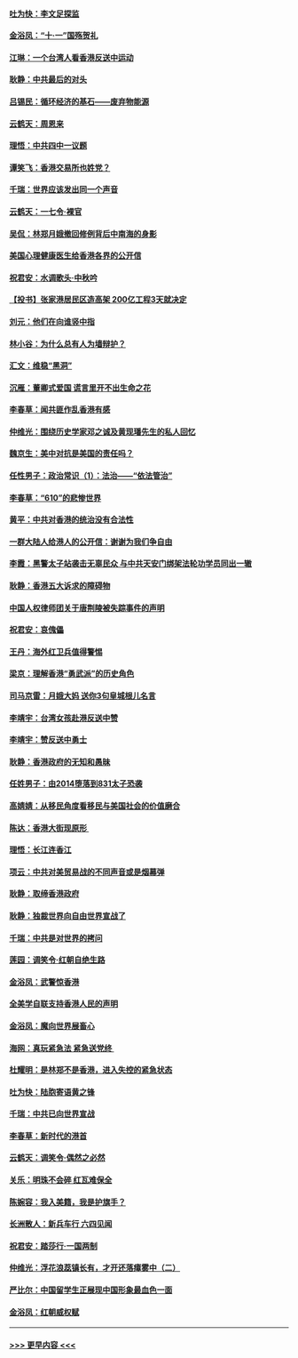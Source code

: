 #### [吐为快：李文足探监](../pages/nsc993/n11509622.md?t=09091944) 
#### [金浴凤：“十‧一”国殇贺礼](../pages/nsc993/n11509593.md?t=09091944) 
#### [江琳：一个台湾人看香港反送中运动](../pages/nsc993/n11509211.md?t=09091944) 
#### [耿静：中共最后的对头](../pages/nsc993/n11508308.md?t=09091944) 
#### [吕锡民：循环经济的基石——废弃物能源](../pages/nsc993/n11508212.md?t=09091944) 
#### [云鹤天：周恩来](../pages/nsc993/n11508055.md?t=09091944) 
#### [理悟：中共四中一议题](../pages/nsc993/n11507782.md?t=09091944) 
#### [谭笑飞：香港交易所也姓党？](../pages/nsc993/n11507753.md?t=09091944) 
#### [千瑞：世界应该发出同一个声音](../pages/nsc993/n11507290.md?t=09091944) 
#### [云鹤天：一七令‧裸官](../pages/nsc993/n11507177.md?t=09091944) 
#### [吴侃：林郑月娥撤回修例背后中南海的身影](../pages/nsc993/n11506876.md?t=09091944) 
#### [美国心理健康医生给香港各界的公开信](../pages/nsc993/n11506809.md?t=09091944) 
#### [祝君安：水调歌头‧中秋吟](../pages/nsc993/n11506758.md?t=09091944) 
#### [【投书】张家港居民区造高架 200亿工程3天就决定](../pages/nsc993/n11506682.md?t=09091944) 
#### [刘元：他们在向谁竖中指](../pages/nsc993/n11505384.md?t=09091944) 
#### [林小谷：为什么总有人为墙辩护？](../pages/nsc993/n11505226.md?t=09091944) 
#### [汇文：维稳“黑洞”](../pages/nsc993/n11504347.md?t=09091944) 
#### [沉雁：董卿式爱国 谎言里开不出生命之花](../pages/nsc993/n11503215.md?t=09091944) 
#### [李春草：闻共匪作乱香港有感](../pages/nsc993/n11503072.md?t=09091944) 
#### [仲维光：围绕历史学家邓之诚及黄现璠先生的私人回忆](../pages/nsc993/n11501330.md?t=09091944) 
#### [魏京生：美中对抗是美国的责任吗？](../pages/nsc993/n11500723.md?t=09091944) 
#### [任性男子：政治常识（1）：法治——“依法管治”](../pages/nsc993/n11500791.md?t=09091944) 
#### [李春草：“610”的悲惨世界](../pages/nsc993/n11501141.md?t=09091944) 
#### [黄平：中共对香港的统治没有合法性](../pages/nsc993/n11499473.md?t=09091944) 
#### [一群大陆人给港人的公开信：谢谢为我们争自由](../pages/nsc993/n11500402.md?t=09091944) 
#### [李霞：黑警太子站袭击无辜民众 与中共天安门绑架法轮功学员同出一辙](../pages/nsc993/n11499805.md?t=09091944) 
#### [耿静：香港五大诉求的障碍物](../pages/nsc993/n11497578.md?t=09091944) 
#### [中国人权律师团关于唐荆陵被失踪事件的声明](../pages/nsc993/n11500014.md?t=09091944) 
#### [祝君安：哀傀儡](../pages/nsc993/n11499776.md?t=09091944) 
#### [王丹：海外红卫兵值得警惕](../pages/nsc993/n11498138.md?t=09091944) 
#### [梁京：理解香港“勇武派”的历史角色](../pages/nsc993/n11498006.md?t=09091944) 
#### [司马京雷：月娥大妈  送你3句皇城根儿名言](../pages/nsc993/n11497885.md?t=09091944) 
#### [李靖宇：台湾女孩赴港反送中赞](../pages/nsc993/n11497721.md?t=09091944) 
#### [李靖宇：赞反送中勇士](../pages/nsc993/n11497452.md?t=09091944) 
#### [耿静：香港政府的无知和愚昧](../pages/nsc993/n11494238.md?t=09091944) 
#### [任姓男子：由2014堕落到831太子恐袭](../pages/nsc993/n11496683.md?t=09091944) 
#### [高婧婧：从移民角度看移民与美国社会的价值磨合](../pages/nsc993/n11495757.md?t=09091944) 
#### [陈达：香港大街现原形 ](../pages/nsc993/n11495441.md?t=09091944) 
#### [理悟：长江连香江](../pages/nsc993/n11495377.md?t=09091944) 
#### [项云：中共对美贸易战的不同声音或是烟幕弹](../pages/nsc993/n11494929.md?t=09091944) 
#### [耿静：取缔香港政府](../pages/nsc993/n11494218.md?t=09091944) 
#### [耿静：独裁世界向自由世界宣战了](../pages/nsc993/n11494190.md?t=09091944) 
#### [千瑞：中共是对世界的拷问](../pages/nsc993/n11493021.md?t=09091944) 
#### [莲园：调笑令‧红朝自绝生路](../pages/nsc993/n11493011.md?t=09091944) 
#### [金浴凤：武警惊香港](../pages/nsc993/n11492994.md?t=09091944) 
#### [全美学自联支持香港人民的声明](../pages/nsc993/n11492630.md?t=09091944) 
#### [金浴凤：魔向世界展畜心](../pages/nsc993/n11492599.md?t=09091944) 
#### [海网：真玩紧急法 紧急送党终 ](../pages/nsc993/n11492535.md?t=09091944) 
#### [杜耀明：是林郑不是香港，进入失控的紧急状态](../pages/nsc993/n11491420.md?t=09091944) 
#### [吐为快：陆胞寄语黄之锋](../pages/nsc993/n11491117.md?t=09091944) 
#### [千瑞：中共已向世界宣战](../pages/nsc993/n11490123.md?t=09091944) 
#### [李春草：新时代的港首](../pages/nsc993/n11489864.md?t=09091944) 
#### [云鹤天：调笑令·偶然之必然](../pages/nsc993/n11489701.md?t=09091944) 
#### [关乐：明珠不会碎 红瓦难保全](../pages/nsc993/n11489647.md?t=09091944) 
#### [陈婉容：我入美籍，我是护旗手？](../pages/nsc993/n11487908.md?t=09091944) 
#### [长洲散人：新兵车行 六四见闻](../pages/nsc993/n11487729.md?t=09091944) 
#### [祝君安：踏莎行‧一国两制](../pages/nsc993/n11487699.md?t=09091944) 
#### [仲维光：浮花浪蕊镇长有，才开还落瘴雾中（二）](../pages/nsc993/n11483286.md?t=09091944) 
#### [严比尔：中国留学生正展现中国形象最血色一面](../pages/nsc993/n11485145.md?t=09091944) 
#### [金浴凤：红朝威权赋](../pages/nsc993/n11485191.md?t=09091944) 

----
#### [ >>> 更早内容 <<< ](../indexes/nsc993-earlier.md)
